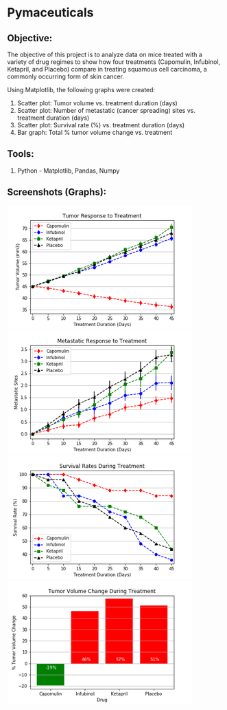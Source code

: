 # Pymaceuticals

## **Objective:**
The objective of this project is to analyze data on mice treated with a variety of drug regimes to show how four treatments (Capomulin, Infubinol, Ketapril, and Placebo) compare in treating squamous cell carcinoma, a commonly occurring form of skin cancer. 

Using Matplotlib, the following graphs were created:
1. Scatter plot: Tumor volume vs. treatment duration (days)
2. Scatter plot: Number of metastatic (cancer spreading) sites vs. treatment duration (days)
3. Scatter plot: Survival rate (%) vs. treatment duration (days)
4. Bar graph: Total % tumor volume change vs. treatment

## **Tools:**
1. Python -  Matplotlib, Pandas, Numpy

## **Screenshots (Graphs):**
![graph1.png](images/graph1_tumor_volume.png)
![graph2.png](images/graph2_metastatic_response.png)
![graph3.png](images/graph3_survival_rates.png)
![graph4.png](images/graph4_tumor_volume_change.png)
